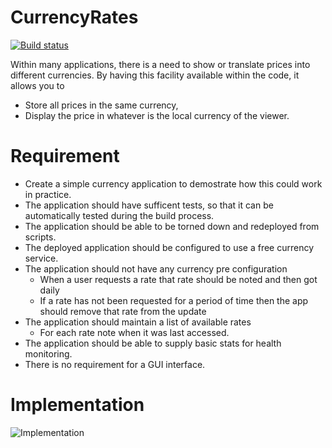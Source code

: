 # CurrencyRates

[![Build status](https://zoomalong.visualstudio.com/CurrencyRates/_apis/build/status/CurrencyRates-Azure%20Functions)](https://zoomalong.visualstudio.com/CurrencyRates/_build/latest?definitionId=1)

Within many applications, there is a need to show or translate prices into different currencies. 
By having this facility available within the code, it allows you to 
* Store all prices in the same currency, 
* Display the price in whatever is the local currency of the viewer.

# Requirement

* Create a simple currency application to demostrate how this could work in practice.
* The application should have sufficent tests, so that it can be automatically tested during the build process.
* The application should be able to be torned down and redeployed from scripts.
* The deployed application should be configured to use a free currency service.
* The application should not have any currency pre configuration
    * When a user requests a rate that rate should be noted and then got daily
    * If a rate has not been requested for a period of time then the app should remove that rate from the update
* The application should maintain a list of available rates
  * For each rate note when it was last accessed.
* The application should be able to supply basic stats for health monitoring.
* There is no requirement for a GUI interface.
 
# Implementation

![Implementation](http://www.plantuml.com/plantuml/proxy?cache=no&src=https://raw.github.com/newportg/CurrencyRates/master/puml/Implementation.puml)